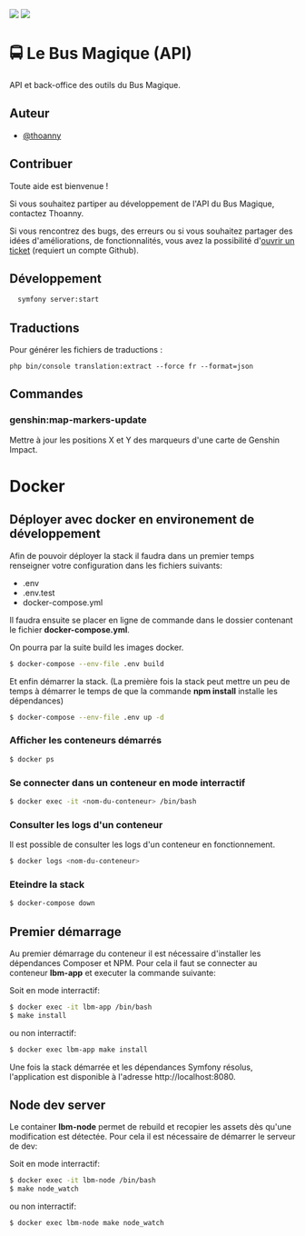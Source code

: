 ![](https://img.shields.io/github/last-commit/thoanny/lebusmagique-api?style=for-the-badge)
![](https://img.shields.io/github/issues/thoanny/lebusmagique-api?style=for-the-badge)

# 🚍 Le Bus Magique (API)

API et back-office des outils du Bus Magique.

## Auteur

- [@thoanny](https://github.com/thoanny)

## Contribuer

Toute aide est bienvenue !

Si vous souhaitez partiper au développement de l'API du Bus Magique, contactez Thoanny.

Si vous rencontrez des bugs, des erreurs ou si vous souhaitez partager des idées d'améliorations, de fonctionnalités, vous avez la possibilité d'[ouvrir un ticket](https://github.com/thoanny/lebusmagique-api/issues) (requiert un compte Github).

## Développement

```bash
  symfony server:start
```

## Traductions

Pour générer les fichiers de traductions :

`php bin/console translation:extract --force fr --format=json`

## Commandes

### genshin:map-markers-update

Mettre à jour les positions X et Y des marqueurs d'une carte de Genshin Impact.

# Docker

## Déployer avec docker en environement de développement

Afin de pouvoir déployer la stack il faudra dans un premier temps renseigner votre configuration dans les fichiers suivants:

- .env
- .env.test
- docker-compose.yml

Il faudra ensuite se placer en ligne de commande dans le dossier contenant le fichier **docker-compose.yml**.

On pourra par la suite build les images docker.

```bash
$ docker-compose --env-file .env build
```

Et enfin démarrer la stack. (La première fois la stack peut mettre un peu de temps à démarrer le temps de que la commande **npm install** installe les dépendances)

```bash
$ docker-compose --env-file .env up -d
```

### Afficher les conteneurs démarrés

```bash
$ docker ps
```

### Se connecter dans un conteneur en mode interractif

```bash
$ docker exec -it <nom-du-conteneur> /bin/bash
```

### Consulter les logs d'un conteneur

Il est possible de consulter les logs d'un conteneur en fonctionnement.

```bash
$ docker logs <nom-du-conteneur>
```

### Eteindre la stack

```bash
$ docker-compose down
```

## Premier démarrage

Au premier démarrage du conteneur il est nécessaire d'installer les dépendances Composer et NPM. Pour cela il faut se connecter au conteneur **lbm-app** et executer la commande suivante:

Soit en mode interractif:

```bash
$ docker exec -it lbm-app /bin/bash
$ make install
```

ou non interractif:

```bash
$ docker exec lbm-app make install
```

Une fois la stack démarrée et les dépendances Symfony résolus, l'application est disponible à l'adresse http://localhost:8080.

## Node dev server

Le container **lbm-node** permet de rebuild et recopier les assets dès qu'une modification est détectée. Pour cela il est nécessaire de démarrer le serveur de dev:

Soit en mode interractif:

```bash
$ docker exec -it lbm-node /bin/bash
$ make node_watch
```
ou non interractif:

```bash
$ docker exec lbm-node make node_watch
```
